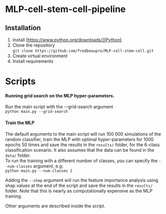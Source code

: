 # MLP-cell-stem-cell-pipeline

## Installation 
1. Install [https://www.python.org/downloads/](Python)
2. Clone the repository  
   `git clone https://github.com/fredbeaupre/MLP-cell-stem-cell.git`
3. Create virtual environment
4. Install requirements 

# Scripts
#### Running grid search on the MLP hyper-parameters.
Run the main script with the --grid-search argument  
`python main.py --grid-search` 

#### Train the MLP 
The default arguments to the main script will run 100 000 simulations of the random classifier, train the MLP with optimal hyper-parameters for 1000 epochs 50 times and save the results in the `results/` folder, for the 6-class classification scenario. It also assumes that the data can be found in the `data/` folder.  
To run the training with a different number of classes, you can specify the `--num-classes` argument, e.g:  
`python main.py --num-classes 2`   

Adding the `--shap` argument will run the feature importance analysis using shap values at the end of the script and save the results in the `results/` folder. Note that this is nearly as computationally  expensive as the MLP training.

Other arguments are described inside the script.

